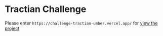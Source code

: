# Tractian Challenge

Please enter `https://challenge-tractian-umber.vercel.app/` for [view the project](https://challenge-tractian-umber.vercel.app/)
